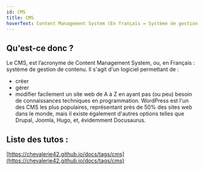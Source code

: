 ```yaml
---
id: CMS
title: CMS
hoverText: Content Management System (En français = Système de gestion de contenu), c'est un logiciel simple pour gérer un site web de A à Z avec peu ou pas du tout, de connaissances en développement
---
```


## Qu'est-ce donc ?

Le CMS, est l’acronyme de Content Management System, ou, en Français : système de gestion de contenu. Il s'agit d'un logiciel permettant de :
- créer
- gérer
- modifier 
facilement un site web de A à Z en ayant pas (ou peu) besoin de connaissances techniques en programmation. 
WordPress est l'un des CMS les plus populaires, représentant près de 50% des sites web dans le monde, mais il existe également d'autres options telles que Drupal, Joomla, Hugo, et, évidemment Docusaurus.

## Liste des tutos : 

[https://chevalerie42.github.io/docs/tags/cms](https://chevalerie42.github.io/docs/tags/cms)
